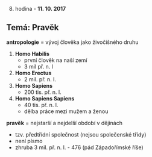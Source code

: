 8. hodina - **11. 10. 2017**
## Temá: Pravěk
**antropologie** = vývoj člověka jako živočišného druhu
1) **Homo Habilis**
    - první člověk na naší zemí
    - 3 mil př. n. l
2) **Homo Erectus**
    - 2 mil. př. n. l.
3) **Homo Sapiens**
    - 200 tis. př. n. l.
4) **Homo Sapiens Sapiens**
    - 40 tis. př. n. l.
    - dělba práce mezi mužem a ženou

**pravěk** = nejstarší a nejdelší období v dějinách
- tzv. předtřídní společnost (nejsou společenské třídy)
- není písmo
- zhruba 3 mil. př. n. l. - 476 (pád Západořímské říše)